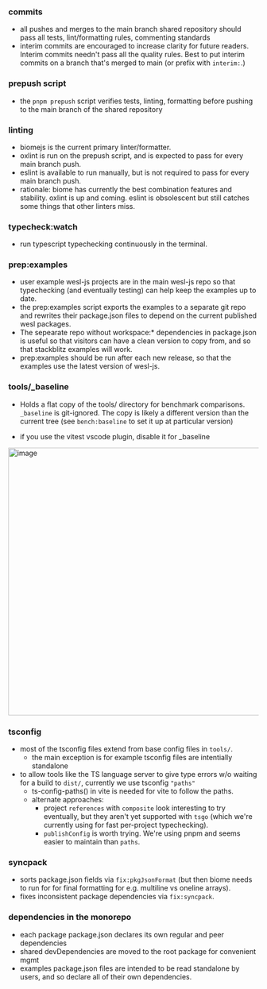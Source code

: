 ### commits
- all pushes and merges to the main branch shared repository should pass all tests, lint/formatting rules, commenting standards
- interim commits are encouraged to increase clarity for future readers.
Interim commits needn't pass all the quality rules. 
Best to put interim commits on a branch that's merged to main
(or prefix with `interim:`.)

### prepush script
- the `pnpm prepush` script verifies tests, linting, formatting before pushing to the main branch of the shared repository

### linting
- biomejs is the current primary linter/formatter.
- oxlint is run on the prepush script, and is expected to pass for every main branch push.
- eslint is available to run manually, but is not required to pass for every main branch push.
- rationale: biome has currently the best combination features and stability. oxlint is up and coming. eslint is obsolescent but still catches some things that other linters miss.

### typecheck:watch
- run typescript typechecking continuously in the terminal.

### prep:examples
- user example wesl-js projects are in the main wesl-js repo
so that typechecking (and eventually testing) can help keep the examples up to date. 
- the prep:examples script exports the examples 
to a separate git repo
and rewrites their package.json files to depend on 
the current published wesl packages.
- The sepearate repo without workspace:* dependencies in package.json
is useful so that visitors can have a clean version to copy from,
and so that stackblitz examples will work.
- prep:examples should be run after each new release, 
so that the examples use the latest version of wesl-js.

### tools/_baseline
- Holds a flat copy of the tools/ directory for benchmark comparisons.
`_baseline` is git-ignored.
The copy is likely a different version than the current tree 
(see `bench:baseline` to set it up at particular version)

- if you use the vitest vscode plugin, disable it for _baseline
<img width="539" alt="image" src="https://github.com/user-attachments/assets/84e3a309-108a-4b6a-b05e-c31acc6f3dc2" />

### tsconfig 
- most of the tsconfig files extend from base config files in `tools/`.
  - the main exception is for example tsconfig files are intentially standalone
- to allow tools like the TS language server
  to give type errors w/o waiting for a build to `dist/`,
 currently we use tsconfig `"paths"` 
  - ts-config-paths() in vite is needed for vite to follow the paths.
  - alternate approaches:
    - project `references` with `composite` look interesting to try eventually,
    but they aren't yet supported with `tsgo` (which we're currently using for fast 
    per-project typechecking). 
    - `publishConfig` is worth trying. We're using pnpm and 
      seems easier to maintain than `paths`.
    
### syncpack
- sorts package.json fields via `fix:pkgJsonFormat` 
(but then biome needs to run for for final formatting for e.g. multiline vs oneline arrays).
- fixes inconsistent package dependencies via `fix:syncpack`.

### dependencies in the monorepo
- each package package.json declares its own regular and peer dependencies
- shared devDependencies are moved to the root package for convenient mgmt
- examples package.json files are intended to be read standalone by 
  users, and so declare all of their own dependencies.
